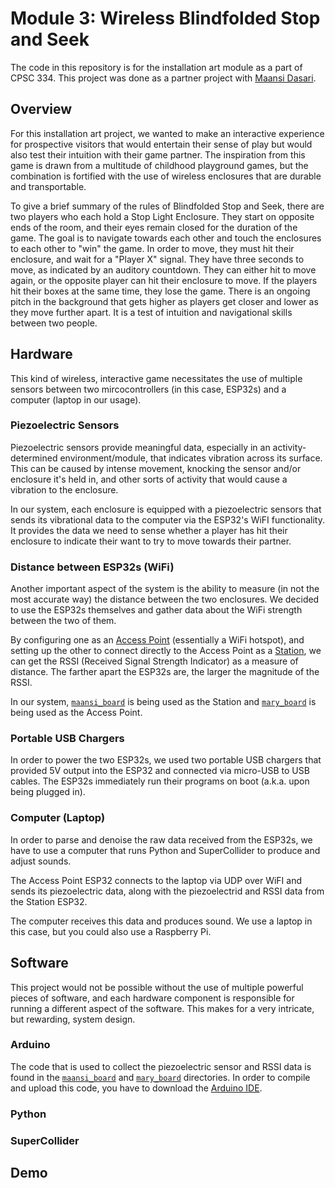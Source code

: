 # Module 3: Wireless Blindfolded Stop and Seek

The code in this repository is for the installation art module as a part of CPSC 334. This project was done as a partner project with [Maansi Dasari](https://github.com/maansi-dasari).

## Overview

For this installation art project, we wanted to make an interactive experience for prospective visitors that would entertain their sense of play but would also test their intuition with their game partner. The inspiration from this game is drawn from a multitude of childhood playground games, but the combination is fortified with the use of wireless enclosures that are durable and transportable.

To give a brief summary of the rules of Blindfolded Stop and Seek, there are two players who each hold a Stop Light Enclosure. They start on opposite ends of the room, and their eyes remain closed for the duration of the game. The goal is to navigate towards each other and touch the enclosures to each other to "win" the game. In order to move, they must hit their enclosure, and wait for a "Player X" signal. They have three seconds to move, as indicated by an auditory countdown. They can either hit to move again, or the opposite player can hit their enclosure to move. If the players hit their boxes at the same time, they lose the game. There is an ongoing pitch in the background that gets higher as players get closer and lower as they move further apart. It is a test of intuition and navigational skills between two people.

## Hardware

This kind of wireless, interactive game necessitates the use of multiple sensors between two mircocontrollers (in this case, ESP32s) and a computer (laptop in our usage).

### Piezoelectric Sensors

Piezoelectric sensors provide meaningful data, especially in an activity-determined environment/module, that indicates vibration across its surface. This can be caused by intense movement, knocking the sensor and/or enclosure it's held in, and other sorts of activity that would cause a vibration to the enclosure.

In our system, each enclosure is equipped with a piezoelectric sensors that sends its vibrational data to the computer via the ESP32's WiFI functionality. It provides the data we need to sense whether a player has hit their enclosure to indicate their want to try to move towards their partner.

### Distance between ESP32s (WiFi)

Another important aspect of the system is the ability to measure (in not the most accurate way) the distance between the two enclosures. We decided to use the ESP32s themselves and gather data about the WiFi strength between the two of them.

By configuring one as an [Access Point](https://www.linksys.com/us/r/resource-center/what-is-a-wifi-access-point/#:~:text=An%20access%20point%20is%20a,signal%20to%20a%20designated%20area.) (essentially a WiFi hotspot), and setting up the other to connect directly to the Access Point as a [Station](<https://en.wikipedia.org/wiki/Station_(networking)#:~:text=In%20IEEE%20802.11%20(Wi%2DFi,be%20fixed%2C%20mobile%20or%20portable.>), we can get the RSSI (Received Signal Strength Indicator) as a measure of distance. The farther apart the ESP32s are, the larger the magnitude of the RSSI.

In our system, [`maansi_board`](https://github.com/mgcallanan/cpsc334/tree/master/wireless/module3task2/maansi_board) is being used as the Station and [`mary_board`](https://github.com/mgcallanan/cpsc334/tree/master/wireless/module3task2/mary_board) is being used as the Access Point.

### Portable USB Chargers

In order to power the two ESP32s, we used two portable USB chargers that provided 5V output into the ESP32 and connected via micro-USB to USB cables. The ESP32s immediately run their programs on boot (a.k.a. upon being plugged in).

### Computer (Laptop)

In order to parse and denoise the raw data received from the ESP32s, we have to use a computer that runs Python and SuperCollider to produce and adjust sounds.

The Access Point ESP32 connects to the laptop via UDP over WiFI and sends its piezoelectric data, along with the piezoelectrid and RSSI data from the Station ESP32.

The computer receives this data and produces sound. We use a laptop in this case, but you could also use a Raspberry Pi.

## Software

This project would not be possible without the use of multiple powerful pieces of software, and each hardware component is responsible for running a different aspect of the software. This makes for a very intricate, but rewarding, system design.

### Arduino

The code that is used to collect the piezoelectric sensor and RSSI data is found in the [`maansi_board`](https://github.com/mgcallanan/cpsc334/tree/master/wireless/module3task2/maansi_board) and [`mary_board`](https://github.com/mgcallanan/cpsc334/tree/master/wireless/module3task2/mary_board) directories. In order to compile and upload this code, you have to download the [Arduino IDE](https://www.arduino.cc/en/software).

### Python

### SuperCollider

## Demo
